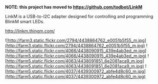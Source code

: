 **NOTE: this project has moved to https://github.com/todbot/LinkM**

LinkM is a USB-to-I2C adapter designed for controlling and programming BlinkM smart LEDs.


http://linkm.thingm.com/

![http://farm3.static.flickr.com/2794/4438864762_e0051b5f55_m.jpg](http://farm3.static.flickr.com/2794/4438864762_e0051b5f55_m.jpg)
![http://farm5.static.flickr.com/4066/4438090915_439e4ab3ed_m.jpg](http://farm5.static.flickr.com/4066/4438090915_439e4ab3ed_m.jpg)
![http://farm5.static.flickr.com/4063/4438091851_6e2081aca9_m.jpg](http://farm5.static.flickr.com/4063/4438091851_6e2081aca9_m.jpg)
![http://farm5.static.flickr.com/4037/4439300972_abfe4d8c60_m.jpg](http://farm5.static.flickr.com/4037/4439300972_abfe4d8c60_m.jpg)